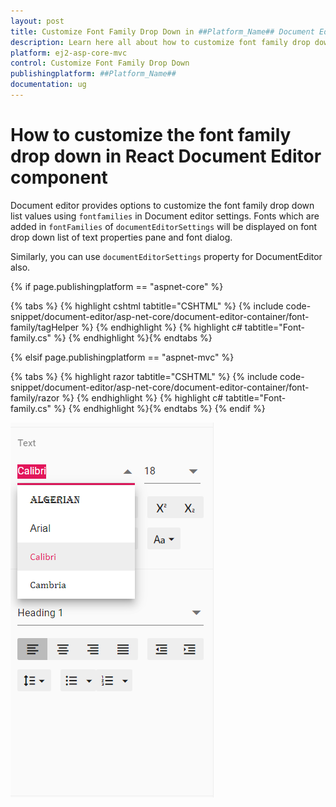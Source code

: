 ```yaml
---
layout: post
title: Customize Font Family Drop Down in ##Platform_Name## Document Editor Component | Syncfusion
description: Learn here all about how to customize font family drop down in Syncfusion ##Platform_Name## Document Editor component of Syncfusion Essential JS 2 and more.
platform: ej2-asp-core-mvc
control: Customize Font Family Drop Down
publishingplatform: ##Platform_Name##
documentation: ug
---
```



# How to customize the font family drop down in React Document Editor component

Document editor provides options to customize the font family drop down list values using `fontfamilies` in Document editor settings. Fonts which are added in `fontFamilies` of `documentEditorSettings` will be displayed on font drop down list of text properties pane and font dialog.

Similarly, you can use `documentEditorSettings` property for DocumentEditor also.

{% if page.publishingplatform == "aspnet-core" %}

{% tabs %}
{% highlight cshtml tabtitle="CSHTML" %}
{% include code-snippet/document-editor/asp-net-core/document-editor-container/font-family/tagHelper %}
{% endhighlight %}
{% highlight c# tabtitle="Font-family.cs" %}
{% endhighlight %}{% endtabs %}

{% elsif page.publishingplatform == "aspnet-mvc" %}

{% tabs %}
{% highlight razor tabtitle="CSHTML" %}
{% include code-snippet/document-editor/asp-net-core/document-editor-container/font-family/razor %}
{% endhighlight %}
{% highlight c# tabtitle="Font-family.cs" %}
{% endhighlight %}{% endtabs %}
{% endif %}

![Font](../images/font-family.png)